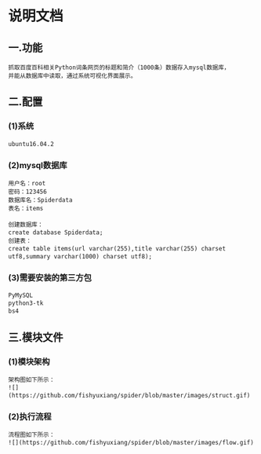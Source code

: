 # 说明文档

## 一.功能

    抓取百度百科相关Python词条网页的标题和简介（1000条）数据存入mysql数据库，
    并能从数据库中读取，通过系统可视化界面展示。

## 二.配置
### (1)系统

    ubuntu16.04.2
    
### (2)mysql数据库

    用户名：root
    密码：123456
    数据库名：Spiderdata
    表名：items
    
    创建数据库：
    create database Spiderdata;
    创建表：
    create table items(url varchar(255),title varchar(255) charset utf8,summary varchar(1000) charset utf8);

### (3)需要安装的第三方包

    PyMySQL
    python3-tk
    bs4
    
## 三.模块文件
### (1)模块架构
    架构图如下所示：
    ![](https://github.com/fishyuxiang/spider/blob/master/images/struct.gif)
    
### (2)执行流程
    流程图如下所示：
    ![](https://github.com/fishyuxiang/spider/blob/master/images/flow.gif)
